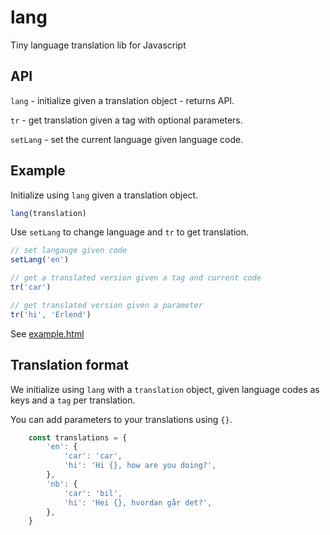 # lang

Tiny language translation lib for Javascript

## API

`lang` - initialize given a translation object - returns API.

`tr` - get translation given a tag with optional parameters.

`setLang` - set the current language given language code.


## Example

Initialize using `lang` given a translation object.

```Javascript
lang(translation)
```

Use `setLang` to change language and `tr` to get translation.

```Javascript
// set langauge given code
setLang('en')

// get a translated version given a tag and current code
tr('car')

// get translated version given a parameter
tr('hi', 'Erlend')
```

See [example.html](example.html)


## Translation format

We initialize using `lang` with a `translation` object, given language codes as keys and a `tag` per translation.

You can add parameters to your translations using `{}`.

```Javascript
    const translations = {
        'en': {
            'car': 'car',
            'hi': 'Hi {}, how are you doing?',
        },
        'nb': {
            'car': 'bil',
            'hi': 'Hei {}, hvordan går det?',
        },
    }
```